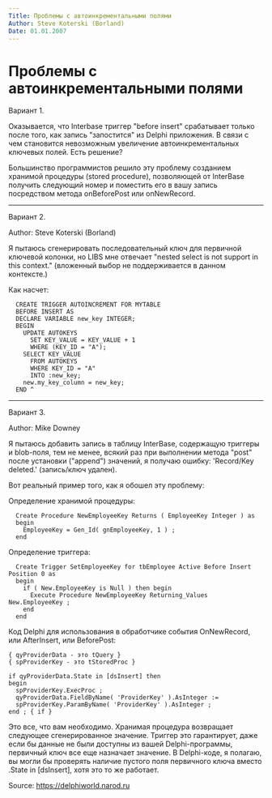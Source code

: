 ```yaml
---
Title: Проблемы с автоинкрементальными полями
Author: Steve Koterski (Borland)
Date: 01.01.2007
---
```



Проблемы с автоинкрементальными полями
======================================

Вариант 1.

Оказывается, что Interbase триггер "before insert" срабатывает только
после того, как запись "запостится" из Delphi приложения. В связи с
чем становится невозможным увеличение автоинкрементальных ключевых
полей. Есть решение?

Большинство программистов решило эту проблему созданием хранимой
процедуры (stored procedure), позволяющей от InterBase получить
следующий номер и поместить его в вашу запись посредством метода
onBeforePost или onNewRecord.

------------------------------------------------------------------------

Вариант 2.

Author: Steve Koterski (Borland)

Я пытаюсь сгенерировать последовательный ключ для первичной ключевой
колонки, но LIBS мне отвечает "nested select is not support in this
context." (вложенный выбор не поддерживается в данном контексте.)

Как насчет:

      CREATE TRIGGER AUTOINCREMENT FOR MYTABLE
      BEFORE INSERT AS
      DECLARE VARIABLE new_key INTEGER;
      BEGIN
        UPDATE AUTOKEYS
          SET KEY_VALUE = KEY_VALUE + 1
          WHERE (KEY_ID = "A");
        SELECT KEY_VALUE
          FROM AUTOKEYS
          WHERE KEY_ID = "A"
          INTO :new_key;
        new.my_key_column = new_key;
      END ^

------------------------------------------------------------------------

Вариант 3.

Author: Mike Downey

Я пытаюсь добавить запись в таблицу InterBase, содержащую триггеры и
blob-поля, тем не менее, всякий раз при выполнении метода "post" после
установки ("append") значений, я получаю ошибку: \'Record/Key
deleted.\' (запись/ключ удален).

Вот реальный пример того, как я обошел эту проблему:

Определение хранимой процедуры:

      Create Procedure NewEmployeeKey Returns ( EmployeeKey Integer ) as
      begin
        EmployeeKey = Gen_Id( gnEmployeeKey, 1 ) ;
      end

Определение триггера:

      Create Trigger SetEmployeeKey for tbEmployee Active Before Insert Position 0 as
      begin
        if ( New.EmployeeKey is Null ) then begin
          Execute Procedure NewEmployeeKey Returning_Values New.EmployeeKey ;
        end
      end

Код Delphi для использования в обработчике события OnNewRecord, или
AfterInsert, или BeforePost:

    { qyProviderData - это tQuery }
    { spProviderKey - это tStoredProc }
     
    if qyProviderData.State in [dsInsert] then
    begin
      spProviderKey.ExecProc ;
      qyProviderData.FieldByName( 'ProviderKey' ).AsInteger :=
      spProviderKey.ParamByName( 'ProviderKey' ).AsInteger ;
    end ; { if }

Это все, что вам необходимо. Хранимая процедура возвращает следующее
сгенерированное значение. Триггер это гарантирует, даже если бы данные
не были доступны из вашей Delphi-программы, первичный ключ все еще
назначает значение. В Delphi-коде, я полагаю, вы могли бы проверять
наличие пустого поля первичного ключа вместо .State in [dsInsert],
хотя это то же работает.

Source: <https://delphiworld.narod.ru>

